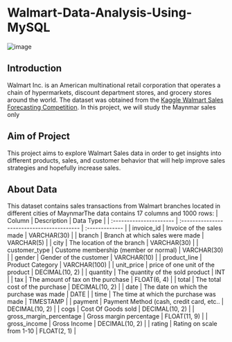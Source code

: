# Walmart-Data-Analysis-Using-MySQL
![image](https://github.com/mahmoudsamhoud/Walmart-Data-Analysis-Using-MySQL/assets/78819528/384845da-a926-4f13-83cc-c892d3f83800)
## Introduction
Walmart Inc. is an American multinational retail corporation that operates a chain of hypermarkets, discount department stores, and grocery stores around the world.
The dataset was obtained from the [Kaggle Walmart Sales Forecasting Competition](https://www.kaggle.com/c/walmart-recruiting-store-sales-forecasting).
In this project, we will study the Maynmar sales only

## Aim of Project
This project aims to explore Walmart Sales data in order to get insights into different products, sales, and customer behavior that will help improve sales strategies and hopefully increase sales.

## About Data
This dataset contains sales transactions from Walmart branches located in different cities of MaynmarThe data contains 17 columns and 1000 rows:
| Column                  | Description                                | Data Type      |
| :---------------------- | :----------------------------------------- | :------------- |
| invoice_id              | Invoice of the sales made                  | VARCHAR(30)    |
| branch                  | Branch at which sales were made            | VARCHAR(5)     |
| city                    | The location of the branch                 | VARCHAR(30)    |
| customer_type           | Custome membership (member or normal)      | VARCHAR(30)    |
| gender                  | Gender of the customer                     | VARCHAR(10)    |
| product_line            | Product Category                           | VARCHAR(100)   |
| unit_price              | price of one unit of the product           | DECIMAL(10, 2) |
| quantity                | The quantity of the sold product           | INT            |
| tax                     | The amount of tax on the purchase          | FLOAT(6, 4)    |
| total                   | The total cost of the purchase             | DECIMAL(10, 2) |
| date                    | The date on which the purchase was made    | DATE           |
| time                    | The time at which the purchase was made    | TIMESTAMP      |
| payment                 | Payment Method (cash, credit card, etc..   | DECIMAL(10, 2) |
| cogs                    | Cost Of Goods sold                         | DECIMAL(10, 2) |
| gross_margin_percentage | Gross margin percentage                    | FLOAT(11, 9)   |
| gross_income            | Gross Income                               | DECIMAL(10, 2) |
| rating                  | Rating on scale from 1-10                  | FLOAT(2, 1)    |

